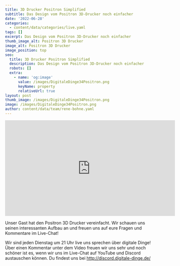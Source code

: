 ```yaml
---
title: 3D Drucker Positron Simplified
subtitle: Das Design vom Positron 3D-Drucker noch einfacher
date: '2022-06-28'
categories:
  - content/data/categories/live.yaml
tags: []
excerpt: Das Design vom Positron 3D-Drucker noch einfacher
thumb_image_alt: Positron 3D Drucker
image_alt: Positron 3D Drucker
image_position: top
seo:
  title: 3D Drucker Positron Simplified
  description: Das Design vom Positron 3D-Drucker noch einfacher
  robots: []
  extra:
    - name: 'og:image'
      value: /images/DigitaleDinge34Positron.png
      keyName: property
      relativeUrl: true
layout: post
thumb_image: /images/DigitaleDinge34Positron.png
image: /images/DigitaleDinge34Positron.png
author: content/data/team/rene-bohne.yaml
---
```

<iframe width="560" height="315"
src="https://www.youtube.com/embed/DEAAd9NJ2Rg?modestbranding=1"
frameborder="0" allow="accelerometer; autoplay; encrypted-media;
gyroscope; picture-in-picture" allowfullscreen>\\\</iframe>

Unser Gast hat den Positron 3D Drucker vereinfacht. Wir schauen uns seinen interessanten Aufbau an und freuen uns auf eure Fragen und Kommentare im Live-Chat!

Wir sind jeden Dienstag um 21 Uhr live uns sprechen über digitale Dinge! Über einen Kommentar unter dem Video freuen wir uns sehr und noch schöner ist es, wenn wir uns im Live-Chat auf YouTube und Discord austauschen können. Du findest uns bei http://discord.digitale-dinge.de/